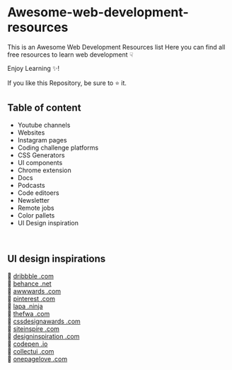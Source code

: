 # Awesome-web-development-resources
This is an Awesome Web Development Resources list Here you can find all free resources to learn web development &#9759;

Enjoy Learning :sparkles:!

If you like this Repository, be sure to :star: it.
<br>
## Table of content ##
* Youtube channels
* Websites
* Instagram pages
* Coding challenge platforms
* CSS Generators
* UI components
* Chrome extension
* Docs
* Podcasts
* Code editoers
* Newsletter
* Remote jobs
* Color pallets
* UI Design inspiration

<br>

## UI design inspirations ##

🎨 <a href="">dribbble .com</a><br>
🎨 <a href="">behance .net</a><br>
🎨 <a href="">awwwards .com</a><br>
🎨 <a href="">pinterest .com</a><br>
🎨 <a href="">lapa .ninja</a><br>
🎨 <a href="">thefwa .com</a><br>
🎨 <a href="">cssdesignawards .com</a><br>
🎨 <a href="">siteinspire .com</a><br>
🎨 <a href="">designinspiration .com</a><br>
🎨 <a href="">codepen .io</a><br>
🎨 <a href="">collectui .com</a><br>
🎨 <a href="">onepagelove .com</a><br>
